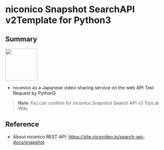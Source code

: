 # niconico Snapshot SearchAPI v2Template for Python3
## Summary
<img src="https://deliver.commons.nicovideo.jp/thumbnail/nc177467?size=ll" width="100">

- niconico as a Japanese video-sharing service on the web API Test Request by Python3
>__Note__ You can confirm for niconico Snapshot Search API v2 Tips at Wiki.

## Reference
- About niconico REST API: https://site.nicovideo.jp/search-api-docs/snapshot
